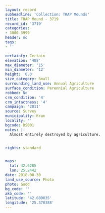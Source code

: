 ```yaml
---
layout: record
subheadline: 'Collection: TRAP Mounds'
title: TRAP Mound - 3719
record_id: '3719'
categories:
- 3000-3999
header: no
tags:
- ''

certainty: Certain
elevation: '488'
max_diameter: '15'
min_diameter: '12'
height: '0.3'
size_category: Small
surrounding_land_use: Annual Agriculture
surface_condition: Perennial Agriculture
robbed: No
crm_condition: '4'
crm_intactness: '4'
campaign: '2011'
source: Survey
municipality: Kran
locality: ''
bgcode: DS001
notes: |-
  Almost entirely destroyed by agriculture.


rights: standard


maps:
  lat: 42.6285
  lon: 25.2442
date: 2018-08-30
land_use_source: Photo
photo: Good
bg_code: ''
akb_code: ''
latitude: '42.689035'
longitude: '25.370388'
---
```

